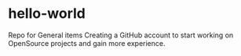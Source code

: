 # hello-world
Repo for General items
Creating a GitHub account to start working on OpenSource projects and gain more experience.
